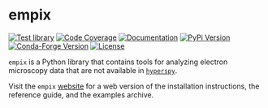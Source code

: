 # empix

[![Test library](https://github.com/mrfitzpa/empix/actions/workflows/test_library.yml/badge.svg)](https://github.com/mrfitzpa/empix/actions/workflows/test_library.yml)
[![Code Coverage](https://img.shields.io/endpoint?url=https://gist.githubusercontent.com/mrfitzpa/b7ef7892a2b5cf21ba4b6163c324afbe/raw/empix_coverage_badge.json)](https://github.com/mrfitzpa/empix/actions/workflows/measure_code_coverage.yml)
[![Documentation](https://img.shields.io/badge/docs-read-brightgreen)](https://mrfitzpa.github.io/empix)
[![PyPi Version](https://img.shields.io/pypi/v/empix.svg)](https://pypi.org/project/empix)
[![Conda-Forge Version](https://img.shields.io/conda/vn/conda-forge/empix.svg)](https://anaconda.org/conda-forge/empix)
[![License](https://img.shields.io/badge/License-GPLv3-blue.svg)](https://www.gnu.org/licenses/gpl-3.0)

`empix` is a Python library that contains tools for analyzing electron
microscopy data that are not available in
[`hyperspy`](https://hyperspy.org/hyperspy-doc/current/index.html).

Visit the `empix` [website](https://mrfitzpa.github.io/empix) for a web version
of the installation instructions, the reference guide, and the examples archive.

<!--
For those reading raw .rst files, see file `docs/INSTALL.rst` for instructions
on installing the `empix` library.
-->
